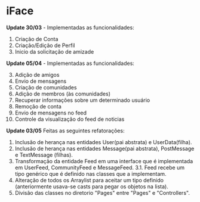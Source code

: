 # iFace

**Update 30/03** -
Implementadas as funcionalidades:
  1. Criação de Conta
  2. Criação/Edição de Perfil
  3. Inicio da solicitação de amizade
 
 
**Update 05/04** -
Implementadas as funcionalidades:

  3. Adição de amigos
  4. Envio de mensagens
  5. Criação de comunidades
  6.  Adição de membros (às comunidades)
  7.  Recuperar informações sobre um determinado usuário
  8.  Remoção de conta
  9.  Envio de mensagens no feed
  10.  Controle da visualização do feed de noticias


**Update 03/05**
Feitas as seguintes refatorações:
  1. Inclusão de herança nas entidades User(pai abstrata) e UserData(filha).
  2. Inclusão de herança nas entidades Message(pai abstrata), PostMessage e TextMessage (filhas).
  3. Transformação da entidade Feed em uma interface que é implementada em UserFeed, CommunityFeed e MessageFeed.
      3.1. Feed recebe um tipo genérico que é definido nas classes que a implementam.
  5. Alteração de todos os Arraylist para aceitar um tipo definido (anteriormente usava-se casts para pegar os objetos na lista).
  6. Divisão das classes no diretorio "Pages" entre "Pages" e "Controllers".
